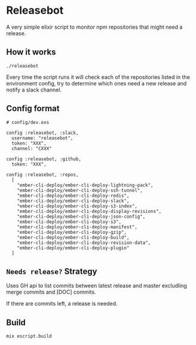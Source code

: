 # Releasebot

A very simple elixir script to monitor npm repositories that might need a release.

## How it works

```
./releasebot
```

Every time the script runs it will check each of the repositories listed in the environment config, try to determine which ones need a new release and notify a slack channel.

## Config format

```
# config/dev.exs

config :releasebot, :slack,
  username: "releasebot",
  token: "XXX",
  channel: "CXXX"
  
config :releasebot, :github,
  token: "XXX",

config :releasebot, :repos,
  [
    "ember-cli-deploy/ember-cli-deploy-lightning-pack",
    "ember-cli-deploy/ember-cli-deploy-ssh-tunnel",
    "ember-cli-deploy/ember-cli-deploy-redis",
    "ember-cli-deploy/ember-cli-deploy-slack",
    "ember-cli-deploy/ember-cli-deploy-s3-index",
    "ember-cli-deploy/ember-cli-deploy-display-revisions",
    "ember-cli-deploy/ember-cli-deploy-json-config",
    "ember-cli-deploy/ember-cli-deploy-s3",
    "ember-cli-deploy/ember-cli-deploy-manifest",
    "ember-cli-deploy/ember-cli-deploy-gzip",
    "ember-cli-deploy/ember-cli-deploy-build",
    "ember-cli-deploy/ember-cli-deploy-revision-data",
    "ember-cli-deploy/ember-cli-deploy-plugin"
  ]
```

## `Needs release?` Strategy
Uses GH api to list commits between latest release and master excludling merge commits and [DOC] commits.

If there are commits left, a release is needed.


## Build

```
mix escript.build
```
